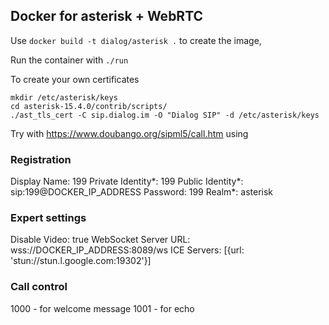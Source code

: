 ## Docker for asterisk + WebRTC

Use `docker build -t dialog/asterisk .` to create the image,

Run the container with `./run`

To create your own certificates
```
mkdir /etc/asterisk/keys
cd asterisk-15.4.0/contrib/scripts/
./ast_tls_cert -C sip.dialog.im -O "Dialog SIP" -d /etc/asterisk/keys
```

Try with https://www.doubango.org/sipml5/call.htm using

### Registration
Display Name: 199
Private Identity*: 199
Public Identity*: sip:199@DOCKER_IP_ADDRESS
Password: 199
Realm*: asterisk

### Expert settings
Disable Video: true
WebSocket Server URL: wss://DOCKER_IP_ADDRESS:8089/ws
ICE Servers: [{url: 'stun://stun.l.google.com:19302'}]

### Call control
1000 - for welcome message
1001 - for echo
